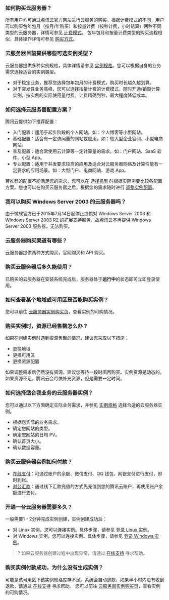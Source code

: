 ### 如何购买云服务器？

所有用户均可通过腾讯云官方网站进行云服务的购买。根据计费模式的不同，用户可以购买包年包月（按月/年购买）和按量计费（按秒计费，小时结算）两种不同类型的云服务器，详情可参见 [计费模式](https://cloud.tencent.com/document/product/213/2180)。
包年包月和按量计费类型的购买流程相似，具体操作详情可参见 [购买方式](https://cloud.tencent.com/document/product/213/506)。

### 云服务器目前提供哪些可选实例类型？

云服务器提供多种实例规格，具体详情请参见 [实例规格](https://cloud.tencent.com/document/product/213/11518)。您可以根据自身的业务需求选择适合的实例类型。
- 对于稳定业务，推荐您选择包年包月的计费模式，购买时长越久越划算。
- 对于突发性业务高峰，您可以选择按量计费的计费模式，随时开通/销毁计算实例，按实例的实际使用量付费。计费精确到秒，最大程度降低成本。 

### 如何选择云服务器配置方案？

腾讯云提供如下推荐配置：
- 入门配置：适用于起步阶段的个人网站。如：个人博客等小型网站。
- 基础配置：适合有一定访问量的网站或应用。如：较大型企业官网、小型电商网站。
- 普及配置：适合常使用云计算等一定计算量的需求。如：门户网站、SaaS 软件、小型 App。
- 专业配置：适用于并发要求较高的应用及适合对云服务器网络及计算性能有一定要求的应用场景。如：大型门户、电商网站、游戏 App。

若推荐的配置不能满足您的需求，您可以在 [选择机型](https://buy.cloud.tencent.com/cvm?tabIndex=1) 时根据实际需要比较各配置方案。您也可以在购买云服务器之后，根据您的需求随时进行 [调整实例配置](https://cloud.tencent.com/document/product/213/2178)。


### 我可以购买 Windows Server 2003 的云服务器吗？

由于微软官方已于2015年7月14日起停止提供对 Windows Server 2003 和 Windows Server 2003 R2 的扩展支持服务，故腾讯云不再提供 Windows Server 2003 服务器，无法购买。


### 云服务器购买渠道有哪些？

云服务器提供两种方式购买，官网购买和 API 购买。

### 购买云服务器后多久能使用？

已购买的云服务器在安装系统完成后，服务器处于**运行中**的状态即可立即登录使用。

### 如何查看某个地域或可用区是否能购买实例？

您可以前往 [云服务器实例购买页](http://manage.qcloud.com/shoppingcart/shop.php?tab=cvm&_ga=1.53600366.770173325.1571651505)，查看实例的可购情况。

### 购买实例时，资源已经售罄怎么办？

如果在创建实例时遇到资源售罄的情况，建议您采取以下措施：
- 更换地域
- 更换可用区
- 更换资源配置

如果调整需求后仍然没有资源，建议您等待一段时间再购买。实例资源是动态的，如果资源不足，腾讯云会尽快补充资源，但是需要一定时间。


### 如何选择适合我业务的云服务器实例？

您可以通过以下方面确定实际业务需求，并参见 [实例规格](https://cloud.tencent.com/document/product/213/11518) 选择合适的云服务器实例。
- 根据您实际的业务需求。
- 确定您网站的类型。
- 确定您网站的日均 PV。
- 确认首页大小。
- 确认数据容量。

### 购买云服务器实例如何付款？

- [在线支付](https://cloud.tencent.com/document/product/555/7425)：可通过账户的余额、微信支付、QQ 钱包、网银支付进行支付，即时到账。
- [对公汇款](https://cloud.tencent.com/document/product/555/9901)：通过线下汇款充值的方式先充值到您的腾讯云账户，再使用账户余额进行支付。

### 开通一台云服务器需要多久？

一般需要1 - 2分钟完成实例创建，实例创建成功后：
- 对 Linux 实例，您可以连接实例。具体步骤，请参见 [登录 Linux 实例](https://cloud.tencent.com/document/product/213/5436)。
- 对 Windows 实例，您可以连接实例。具体步骤，请参见 [登录 Windows 实例](https://cloud.tencent.com/document/product/213/5435)。

>? 如果云服务器创建过程中出现异常，请通过 [在线支持](https://cloud.tencent.com/online-service?from=doc_213
) 寻求帮助。
>

### 购买实例付款成功，为什么没有生成实例？

可能是该可用区下该实例规格库存不足。系统会自动退款，如果半小时内没有收到退款，请通过 [在线支持](https://cloud.tencent.com/online-service?from=doc_213
) 寻求帮助。
您可以前往 [云服务器实例购买页](http://manage.qcloud.com/shoppingcart/shop.php?tab=cvm&_ga=1.53600366.770173325.1571651505)，查看实例的可购情况。


